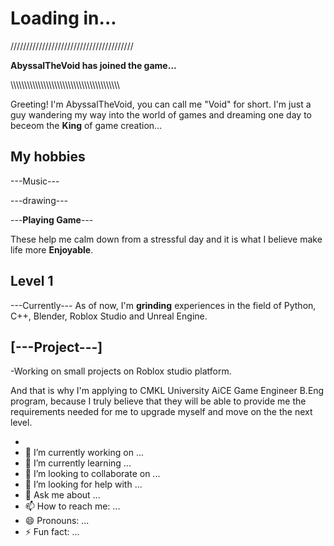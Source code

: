 # Loading in...

///////////////////////////////////////

**AbyssalTheVoid has joined the game...**

\\\\\\\\\\\\\\\\\\\\\\\\\\\\\\\\\\\\\\\\\\\\\\\\\\\\\\\\\\\\\\\\\\\\\\\\\\\\\\\

Greeting! I'm AbyssalTheVoid, you can call me "Void" for short. I'm just a guy wandering my way into the world of games and dreaming one day to beceom the **King** of game creation...



## My hobbies
---Music---

---drawing---

---**Playing Game**---





These help me calm down from a stressful day and it is what I believe make life more **Enjoyable**.





## Level 1 
---Currently---
As of now, I'm **grinding** experiences in the field of Python, C++, Blender, Roblox Studio and Unreal Engine.

## [---Project---]
-Working on small projects on Roblox studio platform.








And that is why I'm applying to CMKL University AiCE Game Engineer B.Eng program, because I truly believe that they will be able to provide me the requirements needed for me to upgrade myself and move on the the next level.

- 
- 🔭 I’m currently working on ...
- 🌱 I’m currently learning ...
- 👯 I’m looking to collaborate on ...
- 🤔 I’m looking for help with ...
- 💬 Ask me about ...
- 📫 How to reach me: ...
- 😄 Pronouns: ...
- ⚡ Fun fact: ...
